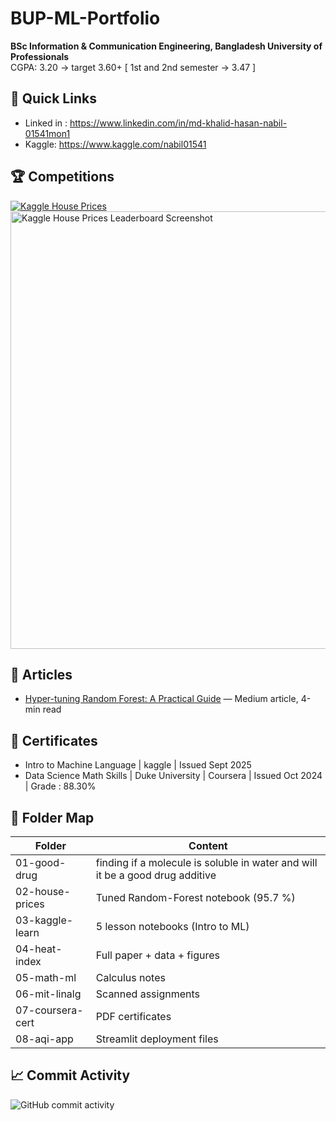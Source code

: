 # BUP-ML-Portfolio  
**BSc Information & Communication Engineering, Bangladesh University of Professionals**  
CGPA: 3.20 → target 3.60+ [ 1st and 2nd semester -> 3.47 ]

## 🔗 Quick Links
- Linked in : https://www.linkedin.com/in/md-khalid-hasan-nabil-01541mon1
- Kaggle: https://www.kaggle.com/nabil01541
<!--- arXiv-1: https://arxiv.org/abs/xxxx.xxxx (Heat-Index)  
- arXiv-2: https://arxiv.org/abs/yyyy.yyyy (Air-Quality)  
- Live AQI App: https://YOURNAME.github.io/BUP-ML-Portfolio/aqi-app  
-->
## 🏆 Competitions

[![Kaggle House Prices](https://img.shields.io/badge/HousePrices-95.7%25-2A85FF?style=flat&logo=kaggle&logoColor=white)](https://www.kaggle.com/competitions/home-data-for-ml-course/leaderboard)
<br> 
<img src="https://github.com/user-attachments/assets/987857f1-a3b5-43b1-ac19-0750f9360614" width="700" alt="Kaggle House Prices Leaderboard Screenshot" />

<!--![Kaggle](https://img.shields.io/badge/SpaceshipTitanic-top8%25-orange) -->

## 📜 Articles
- [Hyper-tuning Random Forest: A Practical Guide](https://medium.com/@nabilhasan01541work/hyper-tuning-random-forest-a-practical-guide-for-performance-optimization-a5cdda83356e) — Medium article, 4-min read
## 📜 Certificates
- Intro to Machine Language | kaggle | Issued Sept 2025
- Data Science Math Skills | Duke University | Coursera | Issued Oct 2024 | Grade : 88.30%

<!--- Applied Data Science w/ Python (U-Michigan) – Coursera 
- Google Cloud Data Engineer – Skill Boost  -->

## 📁 Folder Map
| Folder | Content |
|--------|---------|
| 01-good-drug | finding if a molecule is soluble in water and will it be a good drug additive |
| 02-house-prices | Tuned Random-Forest notebook (95.7 %) |
| 03-kaggle-learn | 5 lesson notebooks (Intro to ML) |
| 04-heat-index | Full paper + data + figures |
| 05-math-ml | Calculus notes |
| 06-mit-linalg | Scanned assignments |
| 07-coursera-cert | PDF certificates |
| 08-aqi-app | Streamlit deployment files |

<!-- Add this line to your GitHub README.md -->

## 📈 Commit Activity
![GitHub commit activity](https://img.shields.io/github/commit-activity/m/not-your-pancake/BUP-ML-Portfolio)
